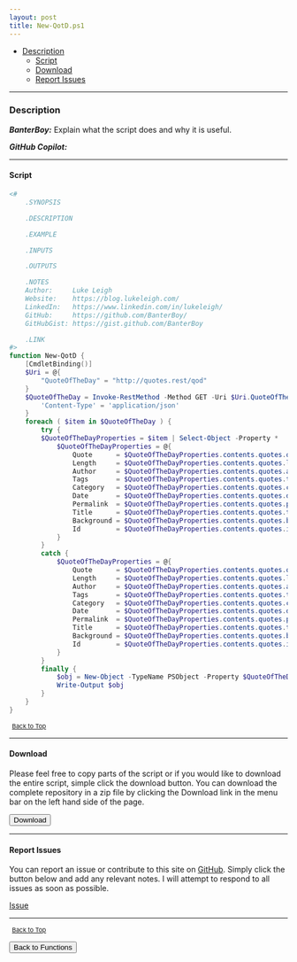 ```yaml
---
layout: post
title: New-QotD.ps1
---
```


- [Description](#description)
  - [Script](#script)
  - [Download](#download)
  - [Report Issues](#report-issues)

---

### Description

**_BanterBoy:_** Explain what the script does and why it is useful.

**_GitHub Copilot:_**

---

#### Script

```powershell
<#
    .SYNOPSIS

    .DESCRIPTION

    .EXAMPLE

    .INPUTS

    .OUTPUTS

    .NOTES
    Author:     Luke Leigh
    Website:    https://blog.lukeleigh.com/
    LinkedIn:   https://www.linkedin.com/in/lukeleigh/
    GitHub:     https://github.com/BanterBoy/
    GitHubGist: https://gist.github.com/BanterBoy

    .LINK
#>
function New-QotD {
    [CmdletBinding()]
    $Uri = @{
        "QuoteOfTheDay" = "http://quotes.rest/qod"
    }
    $QuoteOfTheDay = Invoke-RestMethod -Method GET -Uri $Uri.QuoteOfTheDay -Headers @{
        'Content-Type' = 'application/json'
    }
    foreach ( $item in $QuoteOfTheDay ) {
        try {
        $QuoteOfTheDayProperties = $item | Select-Object -Property *
            $QuoteOfTheDayProperties = @{
                Quote      = $QuoteOfTheDayProperties.contents.quotes.quote
                Length     = $QuoteOfTheDayProperties.contents.quotes.length
                Author     = $QuoteOfTheDayProperties.contents.quotes.author
                Tags       = $QuoteOfTheDayProperties.contents.quotes.tags
                Category   = $QuoteOfTheDayProperties.contents.quotes.category
                Date       = $QuoteOfTheDayProperties.contents.quotes.date
                Permalink  = $QuoteOfTheDayProperties.contents.quotes.permalink
                Title      = $QuoteOfTheDayProperties.contents.quotes.title
                Background = $QuoteOfTheDayProperties.contents.quotes.background
                Id         = $QuoteOfTheDayProperties.contents.quotes.id
            }
        }
        catch {
            $QuoteOfTheDayProperties = @{
                Quote      = $QuoteOfTheDayProperties.contents.quotes.quote
                Length     = $QuoteOfTheDayProperties.contents.quotes.length
                Author     = $QuoteOfTheDayProperties.contents.quotes.author
                Tags       = $QuoteOfTheDayProperties.contents.quotes.tags
                Category   = $QuoteOfTheDayProperties.contents.quotes.category
                Date       = $QuoteOfTheDayProperties.contents.quotes.date
                Permalink  = $QuoteOfTheDayProperties.contents.quotes.permalink
                Title      = $QuoteOfTheDayProperties.contents.quotes.title
                Background = $QuoteOfTheDayProperties.contents.quotes.background
                Id         = $QuoteOfTheDayProperties.contents.quotes.id
            }
        }
        finally {
            $obj = New-Object -TypeName PSObject -Property $QuoteOfTheDayProperties
            Write-Output $obj
        }
    }
}
```

<span style="font-size:11px;"><a href="#"><i class="fas fa-caret-up" aria-hidden="true" style="color: white; margin-right:5px;"></i>Back to Top</a></span>

---

#### Download

Please feel free to copy parts of the script or if you would like to download the entire script, simple click the download button. You can download the complete repository in a zip file by clicking the Download link in the menu bar on the left hand side of the page.

<button class="btn" type="submit" onclick="window.open('/PowerShell/functions/New-QotD.ps1')">
    <i class="fa fa-cloud-download-alt">
    </i>
        Download
</button>

---

#### Report Issues

You can report an issue or contribute to this site on <a href="https://github.com/BanterBoy/scripts-blog/issues">GitHub</a>. Simply click the button below and add any relevant notes. I will attempt to respond to all issues as soon as possible.

<!-- Place this tag where you want the button to render. -->

<a class="github-button" href="https://github.com/BanterBoy/scripts-blog/issues/new?title=New-QotD.ps1&body=There is a problem with this function. Please find details below." data-show-count="true" aria-label="Issue BanterBoy/scripts-blog on GitHub">Issue</a>

---

<span style="font-size:11px;"><a href="#"><i class="fas fa-caret-up" aria-hidden="true" style="color: white; margin-right:5px;"></i>Back to Top</a></span>

<a href="/menu/_pages/functions.html">
    <button class="btn">
        <i class='fas fa-reply'>
        </i>
            Back to Functions
    </button>
</a>

[1]: http://ecotrust-canada.github.io/markdown-toc
[2]: https://github.com/googlearchive/code-prettify
